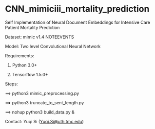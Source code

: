 # CNN_mimiciii_mortality_prediction

Self Implementation of Neural Document Embeddings for Intensive Care Patient Mortality Prediction

Dataset: mimic v1.4 NOTEEVENTS 

Model: Two level Convolutional Neural Network


Requirements:

1. Python 3.0+

2. Tensorflow 1.5.0+

Steps:

==> python3 mimic_preprocessing.py

==> python3 truncate_to_sent_length.py

==> nohup python3 build_data.py &


Contact: Yuqi Si (Yuqi.Si@uth.tmc.edu)
